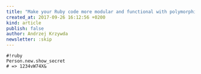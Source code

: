 ```yaml
---
title: "Make your Ruby code more modular and functional with polymorphic aggregate classes"
created_at: 2017-09-26 16:12:56 +0200
kind: article
publish: false
author: Andrzej Krzywda
newsletter: :skip
---
```



<!-- more -->

```
#!ruby
Person.new.show_secret
# => 1234vW74X&
```

